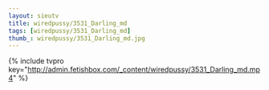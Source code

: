 ```yaml
--- 
layout: sieutv
title: wiredpussy/3531_Darling_md
tags: [wiredpussy/3531_Darling_md]
thumb_: wiredpussy/3531_Darling_md.jpg
---
```

{% include tvpro key="http://admin.fetishbox.com/_content/wiredpussy/3531_Darling_md.mp4" %} 
